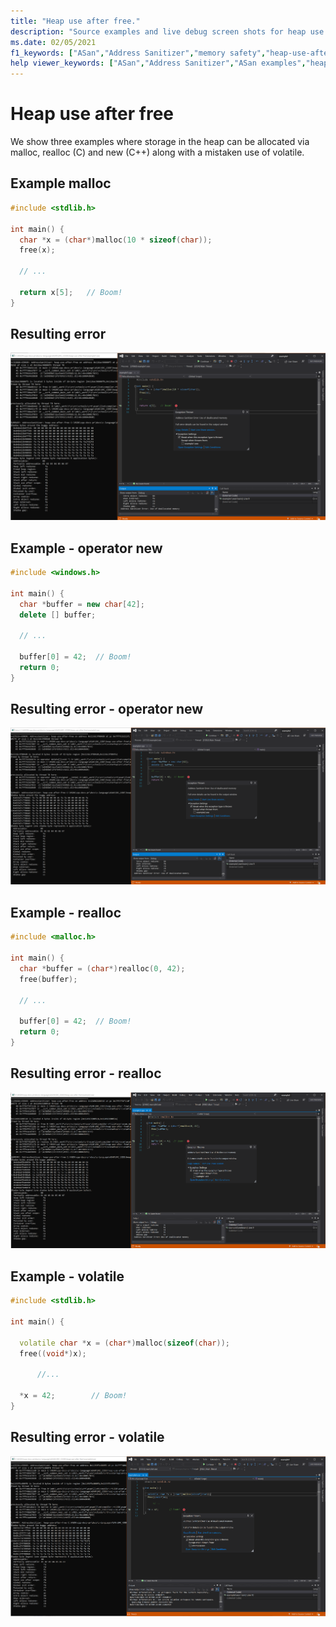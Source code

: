 ```yaml
---
title: "Heap use after free."
description: "Source examples and live debug screen shots for heap use after free errors."
ms.date: 02/05/2021
f1_keywords: ["ASan","Address Sanitizer","memory safety","heap-use-after-free", "ASan examples"]
help viewer_keywords: ["ASan","Address Sanitizer","ASan examples","heap-use-after-free"]
---
```


# Heap use after free

We show three examples where storage in the heap can be allocated via malloc, realloc (C) and new (C++) along with a mistaken use of volatile.

## Example malloc

```cpp
#include <stdlib.h>

int main() {
  char *x = (char*)malloc(10 * sizeof(char));
  free(x);

  // ...

  return x[5];   // Boom!
}
```

## Resulting error

![example1](SRC_CODE/heap-use-after-free/example1.PNG)

## Example - operator new

```cpp
#include <windows.h>

int main() {
  char *buffer = new char[42];
  delete [] buffer;

  // ...

  buffer[0] = 42;  // Boom!
  return 0;
}

```

## Resulting error - operator new

![example2](SRC_CODE/heap-use-after-free/example2.PNG)

## Example - realloc

```cpp
#include <malloc.h>

int main() {
  char *buffer = (char*)realloc(0, 42);
  free(buffer);

  // ...

  buffer[0] = 42;  // Boom!
  return 0;
}
```

## Resulting error - realloc

![example3](SRC_CODE/heap-use-after-free/example3.PNG)

## Example - volatile

```cpp
#include <stdlib.h>

int main() {

  volatile char *x = (char*)malloc(sizeof(char));
  free((void*)x);

      //...

  *x = 42;        // Boom!
}
```

## Resulting error - volatile

![example4](SRC_CODE/heap-use-after-free/example4.PNG)
